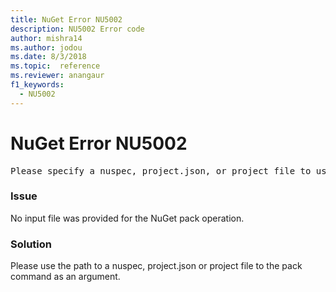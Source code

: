 ```yaml
---
title: NuGet Error NU5002
description: NU5002 Error code
author: mishra14
ms.author: jodou
ms.date: 8/3/2018
ms.topic:  reference
ms.reviewer: anangaur
f1_keywords: 
  - NU5002
---
```


# NuGet Error NU5002
<pre>Please specify a nuspec, project.json, or project file to use.</pre>

### Issue

No input file was provided for the NuGet pack operation.


### Solution

Please use the path to a nuspec, project.json or project file to the pack command as an argument.

